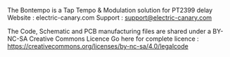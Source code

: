 The Bontempo is a Tap Tempo & Modulation solution for PT2399 delay
Website : electric-canary.com
Support : support@electric-canary.com

The Code, Schematic and PCB manufacturing files are shared under a BY-NC-SA Creative Commons Licence 
Go here for complete licence : https://creativecommons.org/licenses/by-nc-sa/4.0/legalcode
